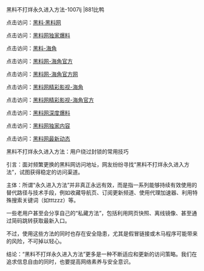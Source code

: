黑料不打烊永久进入方法-1007lj |881比鸭

点击访问：<a href="https://heiliaolvzlu3.pages.dev">黑料·黑料网</a>

点击访问：<a href="https://heiliaoyvnrda.pages.dev">黑料网独家爆料</a>

点击访问：<a href="https://heiliao3gvg9.pages.dev">黑料-海角</a>

点击访问：<a href="https://heiliaoryrhyu.pages.dev">黑料网-海角官方</a>

点击访问：<a href="https://heiliaokof3cy.pages.dev">黑料网-海角官方网</a>

点击访问：<a href="https://heiliaox6jgh3.pages.dev">黑料网精彩影视-海角</a>

点击访问：<a href="https://heiliao5s28gk.pages.dev">黑料网精彩影视-海角官方</a>

点击访问：<a href="https://heiliao9wsbg3.pages.dev">黑料网深度爆料</a>

点击访问：<a href="https://heiliaoxfe5rb.pages.dev">黑料网独家内容</a>

点击访问：<a href="https://heiliaoubleqx.pages.dev">黑料网最新动态</a>

黑料不打烊永久进入方法：用户绕过封锁的常用技巧

引言：面对频繁更换的黑料网访问地址，网友纷纷寻找“黑料不打烊永久进入方法”，试图获得稳定的访问渠道。

主体：所谓“永久进入方法”并非真正永远有效，而是指一系列能够持续有效使用的替代路径与技术手段，例如收藏导航页、订阅更新频道、使用代理加速器、利用特殊搜索关键词（如tttzzz）等。

一些老用户甚至会分享自己的“私藏方法”，包括利用网页快照、离线镜像、甚至通过简码跳转获取最新入口。

不过，使用这些方法的同时也存在安全隐患，尤其是假冒链接或木马程序可能带来的风险，不可掉以轻心。

结论：“黑料不打烊永久进入方法”更多是一种不断适应和更新的访问策略。我们在追求信息自由的同时，也要提高网络素养与安全意识。
